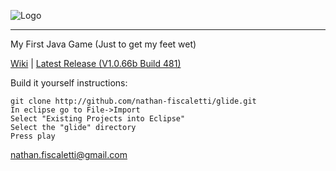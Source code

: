 ![Logo](https://f.cloud.github.com/assets/1699763/1802988/48b67814-6c0f-11e3-81ee-00158ca9da2d.png)
* * *
My First Java Game (Just to get my feet wet)

[Wiki](https://github.com/nathan-fiscaletti/glide/wiki) | [Latest Release (V1.0.66b Build 481)](https://github.com/nathan-fiscaletti/glide/releases/tag/v1.0.66b)

Build it yourself instructions:

    git clone http://github.com/nathan-fiscaletti/glide.git
    In eclipse go to File->Import
    Select "Existing Projects into Eclipse"
    Select the "glide" directory
    Press play

nathan.fiscaletti@gmail.com
